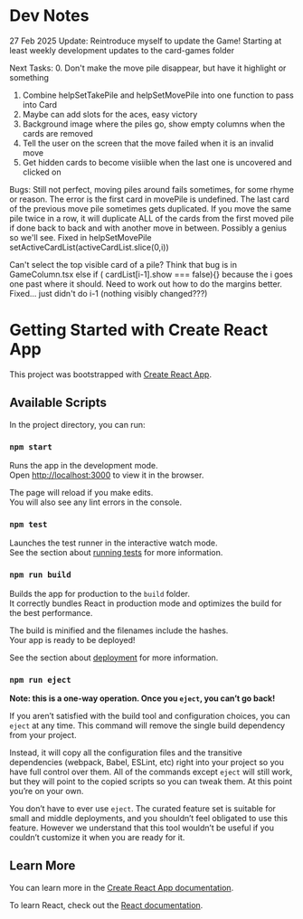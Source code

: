 # Dev Notes

27 Feb 2025
Update:
Reintroduce myself to update the Game! Starting at least weekly development updates to the card-games folder

Next Tasks:
0. Don't make the move pile disappear, but have it highlight or something
1. Combine helpSetTakePile and helpSetMovePile into one function to pass into Card
2. Maybe can add slots for the aces, easy victory
3. Background image where the piles go, show empty columns when the cards are removed
5. Tell the user on the screen that the move failed when it is an invalid move
6. Get hidden cards to become visiible when the last one is uncovered and clicked on

Bugs:
Still not perfect, moving piles around fails sometimes, for some rhyme or reason. The error is the first card in movePile is undefined. The last card of the previous move pile sometimes gets duplicated. If you move the same pile twice in a row, it will duplicate ALL of the cards from the first moved pile if done back to back and with another move in between. Possibly a genius so we'll see. Fixed in helpSetMovePile setActiveCardList(activeCardList.slice(0,i))

Can't select the top visible card of a pile? Think that bug is in GameColumn.tsx else if ( cardList[i-1].show === false){} because the i goes one past where it should. Need to work out how to do the margins better. Fixed... just didn't do i-1 (nothing visibly changed???)





# Getting Started with Create React App

This project was bootstrapped with [Create React App](https://github.com/facebook/create-react-app).

## Available Scripts

In the project directory, you can run:

### `npm start`

Runs the app in the development mode.\
Open [http://localhost:3000](http://localhost:3000) to view it in the browser.

The page will reload if you make edits.\
You will also see any lint errors in the console.

### `npm test`

Launches the test runner in the interactive watch mode.\
See the section about [running tests](https://facebook.github.io/create-react-app/docs/running-tests) for more information.

### `npm run build`

Builds the app for production to the `build` folder.\
It correctly bundles React in production mode and optimizes the build for the best performance.

The build is minified and the filenames include the hashes.\
Your app is ready to be deployed!

See the section about [deployment](https://facebook.github.io/create-react-app/docs/deployment) for more information.

### `npm run eject`

**Note: this is a one-way operation. Once you `eject`, you can’t go back!**

If you aren’t satisfied with the build tool and configuration choices, you can `eject` at any time. This command will remove the single build dependency from your project.

Instead, it will copy all the configuration files and the transitive dependencies (webpack, Babel, ESLint, etc) right into your project so you have full control over them. All of the commands except `eject` will still work, but they will point to the copied scripts so you can tweak them. At this point you’re on your own.

You don’t have to ever use `eject`. The curated feature set is suitable for small and middle deployments, and you shouldn’t feel obligated to use this feature. However we understand that this tool wouldn’t be useful if you couldn’t customize it when you are ready for it.

## Learn More

You can learn more in the [Create React App documentation](https://facebook.github.io/create-react-app/docs/getting-started).

To learn React, check out the [React documentation](https://reactjs.org/).
